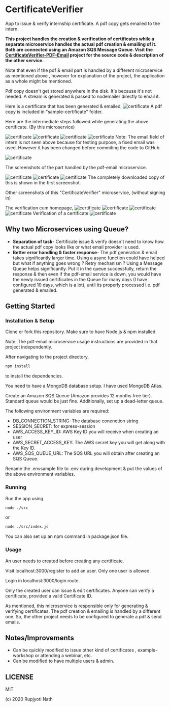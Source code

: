 # CertificateVerifier
App to issue & verify internship certificate. A pdf copy gets emailed to the intern.

**This project handles the creation & verification of certificates while a separate microservice handles the actual pdf creation & emailing of it. Both are connected using an Amazon SQS Message Queue. Visit the [CertificateVerifier-PDF-Email](https://github.com/rupjyotinath/CertificateVerifier-PDF-Email) project for the source code & description of the other service.**

Note that even if the pdf & email part is handled by a different microservice as mentioned above , however for explanation of the project, the application as a whole might be mentioned.

Pdf copy doesn't get stored anywhere in the disk. It's because it's not needed. A stream is generated & passed to nodemailer directly to email it.

Here is a certificate that has been generated & emailed,
![certificate](screenshots/15.png)
A pdf copy is included in "sample-certificate" folder.


Here are the intermediate steps followed while generating the above certificate. (By this microservice)


![certificate](screenshots/2.png)
![certificate](screenshots/3.png)
![certificate](screenshots/4.png)
![certificate](screenshots/5.png)
Note: The email field of intern is not seen above because for testing purpose, a fixed email was used. However it has been changed before commiting the code to GitHub.

![certificate](screenshots/6.png)


The screenshots of the part handled by the pdf-email microservice.

![certificate](screenshots/12.png)
![certificate](screenshots/13.png)
![certificate](screenshots/14.png)
The completely downloaded copy of this is shown in the first screenshot.

Other screenshots of this "CertificateVerifier" microservice, (without signing in)

The verification cum homepage,
![certificate](screenshots/1.png)
![certificate](screenshots/8.png)
![certificate](screenshots/9.png)
![certificate](screenshots/10.png)
Verification of a certificate
![certificate](screenshots/11.png)


## Why two Microservices using Queue?

* **Separation of task**- Certificate issue & verify doesn't need to know how the actual pdf copy looks like or what email provider is used.
* **Better error handling & faster response**- The pdf generation & email takes significantly larger time. Using a async function could have helped but what if anything goes wrong ? Retry mechanism ? Using a Message Queue helps significantly. Put it in the queue successfully, return the response & then even if the pdf-email service is down, you would have the newly issued certificates in the Queue for many days (I have configured 10 days, which is a lot), until its properly processed i.e. pdf generated & emailed.

## Getting Started

### Installation & Setup
Clone or fork this repository.
Make sure to have Node.js & npm installed.

Note: The pdf-email microservice usage instructions are provided in that project independently.

After navigating to the project directory,
```bash
npm install
```
to install the dependencies.

You need to have a MongoDB database setup. I have used MongoDB Atlas.

Create an Amazon SQS Queue (Amazon provides 12 months free tier). Standard queue would be just fine. Additionally, set up a dead-letter queue.

The following environment variables are required:
* DB_CONNECTION_STRING: The database conenction string
* SESSION_SECRET: for express-session
* AWS_ACCESS_KEY_ID: AWS Key ID you will receive when creating an user
* AWS_SECRET_ACCESS_KEY: The AWS secret key you will get along with the Key ID.
* AWS_SQS_QUEUE_URL: The SQS URL you will obtain after creating an SQS Queue.

Rename the .envsample file to .env during development & put the values of the above environment variables.

### Running
Run the app using 
```bash
node ./src
```
or
```bash
node ./src/index.js
```

You can also set up an npm command in package.json file.


### Usage

An user needs to created before creating any certificate.

Visit localhost:3000/register to add an user. Only one user is allowed.

Login in localhost:3000/login route.

Only the created user can issue & edit certificates.
Anyone can verify a certificate, provided a valid Certificate ID.

As mentioned, this microservice is responsible only for generating & verifying certificates. The pdf creation & emailing is handled by a different one. So, the other project needs to be configured to generate a pdf & send emails.

## Notes/Improvements
* Can be quickly modified to issue other kind of certificates , example- workshop or attending a webinar, etc.
* Can be modified to have multiple users & admin.

## LICENSE
MIT

(c) 2020 Rupjyoti Nath